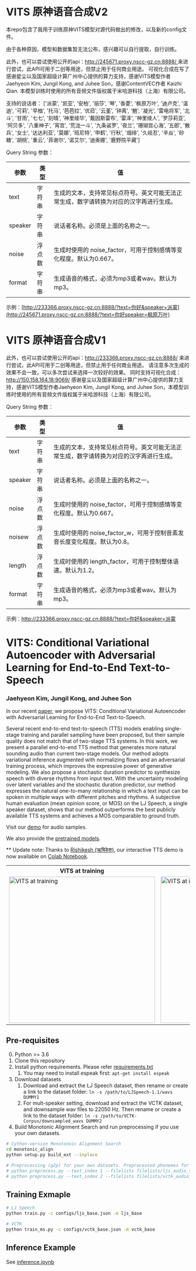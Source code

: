 # VITS 原神语音合成V2

本repo包含了我用于训练原神VITS模型对源代码做出的修改，以及新的config文件。

由于各种原因，模型和数据集暂无法公布，感兴趣可以自行提取，自行训练。

此外，也可以尝试使用公开的api：[http://245671.proxy.nscc-gz.cn:8888/ ](http://245671.proxy.nscc-gz.cn:8888/?text=%E4%BD%A0%E5%A5%BD%E5%91%80&speaker=枫原万叶)来进行尝试，此API可用于二创等用途，但禁止用于任何商业用途。
可视化合成在写了
感谢星尘以及国家超级计算广州中心提供的算力支持，感谢VITS模型作者Jaehyeon Kim, Jungil Kong, and Juhee Son，感谢ContentVEC作者 Kaizhi Qian.
本模型训练时使用的所有音频文件版权属于米哈游科技（上海）有限公司。

支持的说话者：
['派蒙', '凯亚', '安柏', '丽莎', '琴', '香菱', '枫原万叶',
           '迪卢克', '温迪', '可莉', '早柚', '托马', '芭芭拉', '优菈',
           '云堇', '钟离', '魈', '凝光', '雷电将军', '北斗',
           '甘雨', '七七', '刻晴', '神里绫华', '戴因斯雷布', '雷泽',
           '神里绫人', '罗莎莉亚', '阿贝多', '八重神子', '宵宫',
           '荒泷一斗', '九条裟罗', '夜兰', '珊瑚宫心海', '五郎',
           '散兵', '女士', '达达利亚', '莫娜', '班尼特', '申鹤',
           '行秋', '烟绯', '久岐忍', '辛焱', '砂糖', '胡桃', '重云',
           '菲谢尔', '诺艾尔', '迪奥娜', '鹿野院平藏']

Query String 参数：

| 参数 | 类型 | 值 |
| ------------- | ------------- | ------------  |
| text | 字符串 |  生成的文本，支持常见标点符号。英文可能无法正常生成，数字请转换为对应的汉字再进行生成。 |
| speaker | 字符串 |  说话者名称。必须是上面的名称之一。 |
| noise | 浮点数 |  生成时使用的 noise_factor，可用于控制感情等变化程度。默认为0.667。 |
| format | 字符串 |  生成语音的格式，必须为mp3或者wav。默认为mp3。 |

示例：[http://233366.proxy.nscc-gz.cn:8888/?text=你好&speaker=派蒙](http://245671.proxy.nscc-gz.cn:8888/?text=你好speaker=枫原万叶)



# VITS 原神语音合成V1


此外，也可以尝试使用公开的api：http://233366.proxy.nscc-gz.cn:8888/ 来进行尝试，此API可用于二创等用途，但禁止用于任何商业用途。
请注意多次生成的效果不会一致，可以多次尝试来选择一次较好的效果。
同时支持可视化合成：http://150.158.164.18:9069/
感谢星尘以及国家超级计算广州中心提供的算力支持，感谢VITS模型作者Jaehyeon Kim, Jungil Kong, and Juhee Son，本模型训练时使用的所有音频文件版权属于米哈游科技（上海）有限公司。

Query String 参数：

| 参数 | 类型 | 值 |
| ------------- | ------------- | ------------  |
| text | 字符串 |  生成的文本，支持常见标点符号。英文可能无法正常生成，数字请转换为对应的汉字再进行生成。 |
| speaker | 字符串 |  说话者名称。必须是上面的名称之一。 |
| noise | 浮点数 |  生成时使用的 noise_factor，可用于控制感情等变化程度。默认为0.667。 |
| noisew | 浮点数 |  生成时使用的 noise_factor_w，可用于控制音素发音长度变化程度。默认为0.8。 |
| length | 浮点数 |  生成时使用的 length_factor，可用于控制整体语速。默认为1.2。 |
| format | 字符串 |  生成语音的格式，必须为mp3或者wav。默认为mp3。 |

示例：http://233366.proxy.nscc-gz.cn:8888/?text=你好&speaker=派蒙




# VITS: Conditional Variational Autoencoder with Adversarial Learning for End-to-End Text-to-Speech

### Jaehyeon Kim, Jungil Kong, and Juhee Son

In our recent [paper](https://arxiv.org/abs/2106.06103), we propose VITS: Conditional Variational Autoencoder with Adversarial Learning for End-to-End Text-to-Speech.

Several recent end-to-end text-to-speech (TTS) models enabling single-stage training and parallel sampling have been proposed, but their sample quality does not match that of two-stage TTS systems. In this work, we present a parallel end-to-end TTS method that generates more natural sounding audio than current two-stage models. Our method adopts variational inference augmented with normalizing flows and an adversarial training process, which improves the expressive power of generative modeling. We also propose a stochastic duration predictor to synthesize speech with diverse rhythms from input text. With the uncertainty modeling over latent variables and the stochastic duration predictor, our method expresses the natural one-to-many relationship in which a text input can be spoken in multiple ways with different pitches and rhythms. A subjective human evaluation (mean opinion score, or MOS) on the LJ Speech, a single speaker dataset, shows that our method outperforms the best publicly available TTS systems and achieves a MOS comparable to ground truth.

Visit our [demo](https://jaywalnut310.github.io/vits-demo/index.html) for audio samples.

We also provide the [pretrained models](https://drive.google.com/drive/folders/1ksarh-cJf3F5eKJjLVWY0X1j1qsQqiS2?usp=sharing).

** Update note: Thanks to [Rishikesh (ऋषिकेश)](https://github.com/jaywalnut310/vits/issues/1), our interactive TTS demo is now available on [Colab Notebook](https://colab.research.google.com/drive/1CO61pZizDj7en71NQG_aqqKdGaA_SaBf?usp=sharing).

<table style="width:100%">
  <tr>
    <th>VITS at training</th>
    <th>VITS at inference</th>
  </tr>
  <tr>
    <td><img src="resources/fig_1a.png" alt="VITS at training" height="400"></td>
    <td><img src="resources/fig_1b.png" alt="VITS at inference" height="400"></td>
  </tr>
</table>


## Pre-requisites
0. Python >= 3.6
0. Clone this repository
0. Install python requirements. Please refer [requirements.txt](requirements.txt)
    1. You may need to install espeak first: `apt-get install espeak`
0. Download datasets
    1. Download and extract the LJ Speech dataset, then rename or create a link to the dataset folder: `ln -s /path/to/LJSpeech-1.1/wavs DUMMY1`
    1. For mult-speaker setting, download and extract the VCTK dataset, and downsample wav files to 22050 Hz. Then rename or create a link to the dataset folder: `ln -s /path/to/VCTK-Corpus/downsampled_wavs DUMMY2`
0. Build Monotonic Alignment Search and run preprocessing if you use your own datasets.
```sh
# Cython-version Monotonoic Alignment Search
cd monotonic_align
python setup.py build_ext --inplace

# Preprocessing (g2p) for your own datasets. Preprocessed phonemes for LJ Speech and VCTK have been already provided.
# python preprocess.py --text_index 1 --filelists filelists/ljs_audio_text_train_filelist.txt filelists/ljs_audio_text_val_filelist.txt filelists/ljs_audio_text_test_filelist.txt 
# python preprocess.py --text_index 2 --filelists filelists/vctk_audio_sid_text_train_filelist.txt filelists/vctk_audio_sid_text_val_filelist.txt filelists/vctk_audio_sid_text_test_filelist.txt
```


## Training Exmaple
```sh
# LJ Speech
python train.py -c configs/ljs_base.json -m ljs_base

# VCTK
python train_ms.py -c configs/vctk_base.json -m vctk_base
```


## Inference Example
See [inference.ipynb](inference.ipynb)
